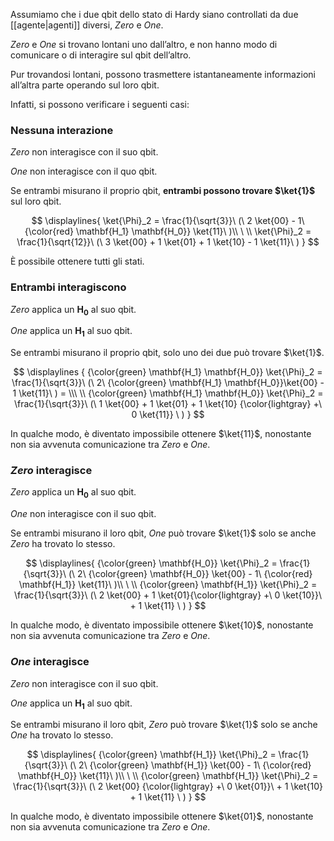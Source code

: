 Assumiamo che i due qbit dello stato di Hardy siano controllati da due [[agente|agenti]] diversi, *Zero* e *One*.

*Zero* e *One* si trovano lontani uno dall’altro, e non hanno modo di comunicare o di interagire sul qbit dell’altro.

Pur trovandosi lontani, possono trasmettere istantaneamente informazioni all’altra parte operando sul loro qbit.

Infatti, si possono verificare i seguenti casi:

### Nessuna interazione

*Zero* non interagisce con il suo qbit.

*One* non interagisce con il quo qbit.

Se entrambi misurano il proprio qbit, **entrambi possono trovare $\ket{1}$** sul loro qbit.

$$
\displaylines{
	\ket{\Phi}_2 = \frac{1}{\sqrt{3}}\ (\ 2 \ket{00} - 1\ {\color{red} \mathbf{H_1} \mathbf{H_0}} \ket{11}\ )\\
	\ \\
	\ket{\Phi}_2 = \frac{1}{\sqrt{12}}\  (\ 3 \ket{00} + 1 \ket{01} + 1 \ket{10} - 1 \ket{11}\ )
}
$$

È possibile ottenere tutti gli stati.

### Entrambi interagiscono

*Zero* applica un $\mathbf{H_0}$ al suo qbit.

*One* applica un $\mathbf{H_1}$ al suo qbit.

Se entrambi misurano il proprio qbit, solo uno dei due può trovare $\ket{1}$.

$$
\displaylines {
	{\color{green} \mathbf{H_1} \mathbf{H_0}} \ket{\Phi}_2 = \frac{1}{\sqrt{3}}\ (\ 2\ {\color{green} \mathbf{H_1} \mathbf{H_0}}\ket{00} - 1 \ket{11}\ ) =
	\\\ \\
	{\color{green} \mathbf{H_1} \mathbf{H_0}} \ket{\Phi}_2 = \frac{1}{\sqrt{3}}\ (\ 1 \ket{00} + 1 \ket{01} + 1 \ket{10} {\color{lightgray} +\ 0 \ket{11}} \ )
}
$$

In qualche modo, è diventato impossibile ottenere $\ket{11}$, nonostante non sia avvenuta comunicazione tra *Zero* e *One*.

### *Zero* interagisce

*Zero* applica un $\mathbf{H_0}$ al suo qbit.

*One* non interagisce con il suo qbit.

Se entrambi misurano il loro qbit, *One* può trovare $\ket{1}$ solo se anche *Zero* ha trovato lo stesso.

$$
\displaylines{
	{\color{green} \mathbf{H_0}} \ket{\Phi}_2 = \frac{1}{\sqrt{3}}\ (\ 2\ {\color{green} \mathbf{H_0}} \ket{00} - 1\ {\color{red} \mathbf{H_1}} \ket{11}\ )\\
	\ \\
	{\color{green} \mathbf{H_1}} \ket{\Phi}_2 = \frac{1}{\sqrt{3}}\ (\ 2 \ket{00} + 1 \ket{01}{\color{lightgray} +\ 0 \ket{10}}\  + 1 \ket{11} \ )
}
$$

In qualche modo, è diventato impossibile ottenere $\ket{10}$, nonostante non sia avvenuta comunicazione tra *Zero* e *One*.


### *One* interagisce

*Zero* non interagisce con il suo qbit.

*One* applica un $\mathbf{H_1}$ al suo qbit.

Se entrambi misurano il loro qbit, *Zero* può trovare $\ket{1}$ solo se anche *One* ha trovato lo stesso.

$$
\displaylines{
	{\color{green} \mathbf{H_1}} \ket{\Phi}_2 = \frac{1}{\sqrt{3}}\ (\ 2\ {\color{green} \mathbf{H_1}} \ket{00} - 1\ {\color{red} \mathbf{H_0}} \ket{11}\ )\\
	\ \\
	{\color{green} \mathbf{H_1}} \ket{\Phi}_2 = \frac{1}{\sqrt{3}}\ (\ 2 \ket{00} {\color{lightgray} +\ 0 \ket{01}}\ + 1 \ket{10} + 1 \ket{11} \ )
}
$$

In qualche modo, è diventato impossibile ottenere $\ket{01}$, nonostante non sia avvenuta comunicazione tra *Zero* e *One*.
